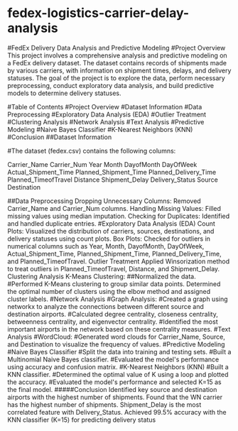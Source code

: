 # fedex-logistics-carrier-delay-analysis
#FedEx Delivery Data Analysis and Predictive Modeling
#Project Overview
This project involves a comprehensive analysis and predictive modeling on a FedEx delivery dataset. The dataset contains records of shipments made by various carriers, with information on shipment times, delays, and delivery statuses. The goal of the project is to explore the data, perform necessary preprocessing, conduct exploratory data analysis, and build predictive models to determine delivery statuses.

#Table of Contents
#Project Overview
#Dataset Information
#Data Preprocessing
#Exploratory Data Analysis (EDA)
#Outlier Treatment
#Clustering Analysis
#Network Analysis
#Text Analysis
#Predictive Modeling
#Naive Bayes Classifier
#K-Nearest Neighbors (KNN)
#Conclusion
##Dataset Information

#The dataset (fedex.csv) contains the following columns:

Carrier_Name
Carrier_Num
Year
Month
DayofMonth
DayOfWeek
Actual_Shipment_Time
Planned_Shipment_Time
Planned_Delivery_Time
Planned_TimeofTravel
Distance
Shipment_Delay
Delivery_Status
Source
Destination

##Data Preprocessing
Dropping Unnecessary Columns:
Removed Carrier_Name and Carrier_Num columns.
Handling Missing Values:
Filled missing values using median imputation.
Checking for Duplicates:
Identified and handled duplicate entries.
#Exploratory Data Analysis (EDA)
Count Plots:
Visualized the distribution of carriers, sources, destinations, and delivery statuses using count plots.
Box Plots:
Checked for outliers in numerical columns such as Year, Month, DayofMonth, DayOfWeek, Actual_Shipment_Time, Planned_Shipment_Time, Planned_Delivery_Time, and Planned_TimeofTravel.
Outlier Treatment
Applied Winsorization method to treat outliers in Planned_TimeofTravel, Distance, and Shipment_Delay.
Clustering Analysis
K-Means Clustering:
##Normalized the data.
#Performed K-Means clustering to group similar data points.
Determined the optimal number of clusters using the elbow method and assigned cluster labels.
#Network Analysis
#Graph Analysis:
#Created a graph using networkx to analyze the connections between different source and destination airports.
#Calculated degree centrality, closeness centrality, betweenness centrality, and eigenvector centrality.
#Identified the most important airports in the network based on these centrality measures.
#Text Analysis
#WordCloud:
#Generated word clouds for Carrier_Name, Source, and Destination to visualize the frequency of values.
#Predictive Modeling
#Naive Bayes Classifier
#Split the data into training and testing sets.
#Built a Multinomial Naive Bayes classifier.
#Evaluated the model's performance using accuracy and confusion matrix.
#K-Nearest Neighbors (KNN)
#Built a KNN classifier.
#Determined the optimal value of K using a loop and plotted the accuracy.
#Evaluated the model's performance and selected K=15 as the final model.
#####Conclusion
Identified key source and destination airports with the highest number of shipments.
Found that the WN carrier has the highest number of shipments.
Shipment_Delay is the most correlated feature with Delivery_Status.
Achieved 99.5% accuracy with the KNN classifier (K=15) for predicting delivery status




























